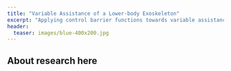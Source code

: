 ```yaml
---
title: "Variable Assistance of a Lower-body Exoskeleton"
excerpt: "Applying control barrier functions towards variable assistance of Atalante."
header:
  teaser: images/blue-400x200.jpg
---
```


## About research here